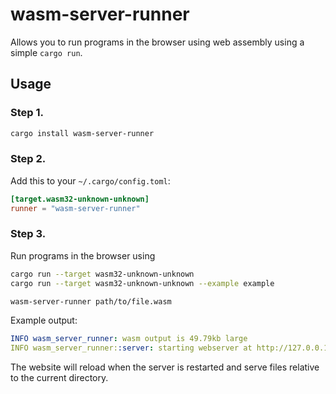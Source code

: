 # wasm-server-runner

Allows you to run programs in the browser using web assembly using a simple `cargo run`.

## Usage

### Step 1.

```sh
cargo install wasm-server-runner
```

### Step 2.

Add this to your `~/.cargo/config.toml`:

```toml
[target.wasm32-unknown-unknown]
runner = "wasm-server-runner"
```

### Step 3.

Run programs in the browser using
```sh
cargo run --target wasm32-unknown-unknown
cargo run --target wasm32-unknown-unknown --example example

wasm-server-runner path/to/file.wasm
```

Example output:
```yaml
INFO wasm_server_runner: wasm output is 49.79kb large
INFO wasm_server_runner::server: starting webserver at http://127.0.0.1:1334
```

The website will reload when the server is restarted and serve files relative to the current directory.
